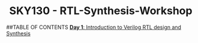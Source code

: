 <h1 align="center">SKY130 - RTL-Synthesis-Workshop</h1>

##TABLE OF CONTENTS
[**Day 1**:  Introduction to Verilog RTL design and Synthesis](https://github.com/drvasanthi/SKY130-RTL-Synthesis-Workshop/blob/main/README.md#1-introduction-to-verilog-rtl-design-and-synthesis)
